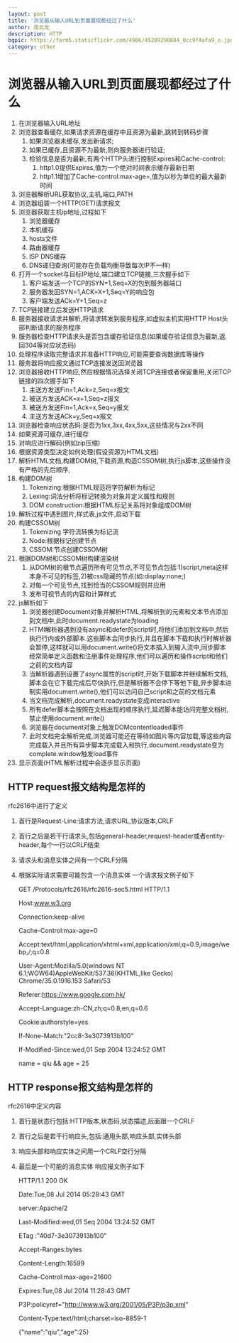 ```yaml
---
layout: post
title: '浏览器从输入URL到页面展现都经过了什么'
author: 庞云龙
description: HTTP
bgpic: https://farm5.staticflickr.com/4906/45209290884_0cc9f4afa9_o.jpg
category: other 
---
```

# 浏览器从输入URL到页面展现都经过了什么 #

1. 在浏览器输入URL地址
2. 浏览器查看缓存,如果请求资源在缓存中且资源为最新,跳转到转码步骤
	1. 如果浏览器未缓存,发出新请求;
	2. 如果已缓存,且资源不为最新,则向服务器进行验证;
	3. 检验信息是否为最新,有两个HTTP头进行控制Expires和Cache-control:
		1. http1.0提供Expires,值为一个绝对时间表示缓存最新日期
		2. http1.1增加了Cache-control:max-age=,值为以秒为单位的最大最新时间
3. 浏览器解析URL获取协议,主机,端口,PATH
4. 浏览器组装一个HTTP(GET)请求报文
5. 浏览器获取主机ip地址,过程如下
	1. 浏览器缓存
	2. 本机缓存
	3. hosts文件
	4. 路由器缓存
	5. ISP DNS缓存
	6. DNS递归查询(可能存在负载均衡导致每次IP不一样)
6. 打开一个socket与目标IP地址,端口建立TCP链接,三次握手如下
	1. 客户端发送一个TCP的SYN=1,Seq=X的包到服务器端口
	2. 服务器发回SYN=1,ACK=X+1,Seq=Y的响应包
	3. 客户端发送ACk=Y+1,Seq=z
7. TCP链接建立后发送HTTP请求
8. 服务器接收请求并解析,将请求转发到服务程序,如虚拟主机实用HTTP Host头部判断请求的服务程序
9. 服务器检查HTTP请求头是否包含缓存验证信息(如果缓存验证信息为最新,返回304等对应状态码)
10. 处理程序读取完整请求并准备HTTP响应,可能需要查询数据库等操作
11. 服务器将响应报文通过TCP连接发送回浏览器
12. 浏览器接收HTTP响应,然后根据情况选择关闭TCP连接或者保留重用,关闭TCP链接的四次握手如下
	1. 主送方发送Fin=1,Ack=z,Seq=x报文
	2. 被送方发送ACK=x+1,Seq=z报文
	3. 被送方发送Fin=1,Ack=x,Seq=y报文
	4. 主送方发送ACk=y,Seq=x报文
13. 浏览器检查响应状态码:是否为1xx,3xx,4xx,5xx,这些情况与2xx不同
14. 如果资源可缓存,进行缓存
15. 对响应进行解码(例如zip压缩)
16. 根据资源类型决定如何处理(假设资源为HTML文档)
17. 解析HTML文档,构建DOM树,下载资源,构造CSSOM树,执行js脚本,这些操作没有严格的先后顺序,
18. 构建DOM树
	1. Tokenizing:根据HTML规范将字符解析为标记
	2. Lexing:词法分析将标记转换为对象并定义属性和规则
	3. DOM construction:根据HTML标记关系将对象组成DOM树
19. 解析过程中遇到图片,样式表,js文件,启动下载
20. 构建CSSOM树
	1. Tokenizing 字符流转换为标记流
	2. Node:根据标记创建节点
	3. CSSOM:节点创建CSSOM树
21. 根据DOM树和CSSOM树构建渲染树
	1. 从DOM树的根节点遍历所有可见节点,不可见节点包括:1)script,meta这样本身不可见的标签,2)被css隐藏的节点(如:display:none;)
	2. 对每一个可见节点,找到恰当的CSSOM规则并应用
	3. 发布可视节点的内容和计算样式
22. js解析如下
	1. 浏览器创建Document对象并解析HTML,将解析到的元素和文本节点添加到文档中,此时document.readystate为loading
	2. HTMl解析器遇到没有async和defer的script时,将他们添加到文档中,然后执行行内或外部脚本.这些脚本会同步执行,并且在脚本下载和执行时解析器会暂停,这样就可以用document.write()将文本插入到输入流中,同步脚本经常简单定义函数和注册事件处理程序,他们可以遍历和操作script和他们之前的文档内容
	3. 当解析器遇到设置了async属性的script时,开始下载脚本并继续解析文档,脚本会在它下载完成后尽快执行,但是解析器不会停下等他下载,异步脚本进制实用document.write(),他们可以访问自己script和之前的文档元素
	4. 当文档完成解析,document.readystate变成interactive
	5. 所有defer脚本会按照在文档出现的顺序执行,延迟脚本能访问完整文档树,禁止使用document.write()
	6. 浏览器在document对象上触发DOMcontentloaded事件
	7. 此时文档完全解析完成,浏览器可能还在等待如图片等内容加载,等这些内容完成载入并且所有异步脚本完成载入和执行,document.readystate变为complete.window触发load事件
23. 显示页面(HTML解析过程中会逐步显示页面)
## HTTP request报文结构是怎样的 ##
rfc2616中进行了定义

1. 首行是Request-Line:请求方法,请求URL,协议版本,CRLF
2. 首行之后是若干行请求头,包括general-header,request-header或者entity-header,每个一行以CRLF结束
3. 请求头和消息实体之间有一个CRLF分隔
4. 根据实际请求需要可能包含一个消息实体 一个请求报文例子如下

    GET /Protocols/rfc2616/rfc2616-sec5.html HTTP/1.1

    Host:www.w3.org

    Connection:keep-alive

    Cache-Control:max-age=0

    Accept:text/html,application/xhtml+xml,application/xml;q=0.9,image/webp,*/*;q=0.8

    User-Agent:Mozilla/5.0(windows NT 6.1;WOW64)AppleWebKit/537.36(KHTML,like Gecko) Chrome/35.0.1916.153 Safari/53

    Referer:https://www.google.com.hk/

    Accept-Language:zh-CN,zh;q=0.8,en,q=0.6

    Cookie:authorstyle=yes

    If-None-Match:"2cc8-3e3073913b100"

    If-Modified-Since:wed,01 Sep 2004 13:24:52 GMT
    
    name = qiu && age = 25

## HTTP response报文结构是怎样的 ##
rfc2616中定义内容

1. 首行是状态行包括:HTTP版本,状态码,状态描述,后面跟一个CRLF
2. 首行之后是若干行响应头,包括:通用头部,响应头部,实体头部
3. 响应头部和响应实体之间用一个CRLF空行分隔
4. 最后是一个可能的消息实体 响应报文例子如下
    
    HTTP/1.1 200 OK
    
    Date:Tue,08 Jul 2014 05:28:43 GMT
    
    server:Apache/2
    
    Last-Modified:wed,01 Seq 2004 13:24:52 GMT
    
    ETag :"40d7-3e3073913b100"
    
    Accept-Ranges:bytes
    
    Content-Length:16599
    
    Cache-Control:max-age=21600
    
    Expires:Tue,08 Jul 2014 11:28:43 GMT
    
    P3P:policyref="http://www.w3.org/2001/05/P3P/p3p.xml"
    
    Content-Type:text/html;charset=iso-8859-1
    
    {"name":"qiu","age":25}